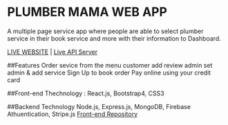 # PLUMBER MAMA WEB APP

A multiple page service app where people are able to select plumber service in their book service and more with their information to Dashboard.

[LIVE WEBSITE](https://plumber-bd.web.app/) | [Live API Server](https://peaceful-harbor-44348.herokuapp.com/)



##Features
Order sevice from the menu 
customer add review
admin set admin & add service 
Sign Up to book order
Pay online using your credit card


##Front-end Thechnology :
React.js,
Bootstrap4,
CSS3


##Backend Technology
Node.js,
Express.js,
MongoDB,
Firebase Athuentication,
Stripe.js
[Front-end Repository](https://github.com/nishat-1998/PLUMBER-MAMA-CLIENT)
